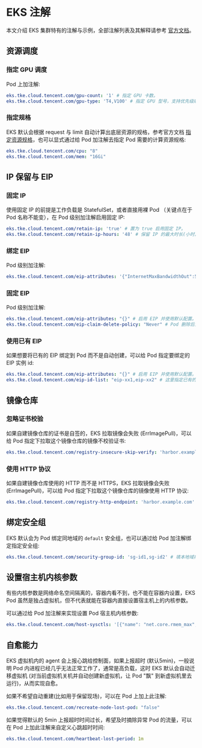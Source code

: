 # EKS 注解

本文介绍 EKS 集群特有的注解与示例，全部注解列表及其解释请参考 [官方文档](https://cloud.tencent.com/document/product/457/44173)。

## 资源调度

### 指定 GPU 调度

Pod 上加注解:

```yaml
eks.tke.cloud.tencent.com/gpu-count: '1' # 指定 GPU 卡数。
eks.tke.cloud.tencent.com/gpu-type: 'T4,V100' # 指定 GPU 型号，支持优先级顺序写法。
```

### 指定规格

EKS 默认会根据 request 与 limit 自动计算出底层资源的规格，参考官方文档 [指定资源规格](https://cloud.tencent.com/document/product/457/44174)，也可以显式通过给 Pod 加注解去指定 Pod 需要的计算资源规格:

```yaml
eks.tke.cloud.tencent.com/cpu: "8"
eks.tke.cloud.tencent.com/mem: "16Gi"
```

## IP 保留与 EIP

### 固定 IP

使用固定 IP 的前提是工作负载是 StatefulSet，或者直接用裸 Pod （关键点在于 Pod 名称不能变），在 Pod 级别加注解启用固定 IP:

```yaml
eks.tke.cloud.tencent.com/retain-ip: 'true' # 置为 true 启用固定 IP。
eks.tke.cloud.tencent.com/retain-ip-hours: '48' # 保留 IP 的最大时长(小时)，Pod 销毁之后超过这个时长没有创建回来，IP 将被释放。
```

### 绑定 EIP

Pod 级别加注解:

```yaml
eks.tke.cloud.tencent.com/eip-attributes: '{"InternetMaxBandwidthOut":50, "InternetChargeType":"TRAFFIC_POSTPAID_BY_HOUR"}' # 值可以为空串，表示启用 EIP 并使用默认配置；也可以用创建 EIP 接口的 json 参数，详细参数列表参考 [这里](https://cloud.tencent.com/document/api/215/16699#2.-.E8.BE.93.E5.85.A5.E5.8F.82.E6.95.B0)，本例中的参数表示 EIP 是按量付费，且带宽上限为 50M。
```

### 固定 EIP

Pod 级别加注解:

```yaml
eks.tke.cloud.tencent.com/eip-attributes: "{}" # 启用 EIP 并使用默认配置。
eks.tke.cloud.tencent.com/eip-claim-delete-policy: "Never" # Pod 删除后，EIP 是否自动回收，默认回收。使用 "Never" 不回收，即下次同名 Pod 创建出来仍然会绑定此 EIP，实现固定 EIP。
```

### 使用已有 EIP

如果想要将已有的 EIP 绑定到 Pod 而不是自动创建，可以给 Pod 指定要绑定的 EIP 实例 id:

```yaml
eks.tke.cloud.tencent.com/eip-attributes: "{}" # 启用 EIP 并使用默认配置。
eks.tke.cloud.tencent.com/eip-id-list: "eip-xx1,eip-xx2" # 这里指定已有的 EIP 实例列表，确保 StatefulSet 的 Pod 副本数小于等于这里的 EIP 实例数。
```

## 镜像仓库

### 忽略证书校验

如果自建镜像仓库的证书是自签的，EKS 拉取镜像会失败 (ErrImagePull)，可以给 Pod 指定下拉取这个镜像仓库的镜像不校验证书:

```yaml
eks.tke.cloud.tencent.com/registry-insecure-skip-verify: 'harbor.example.com' # 也可以写多个，逗号隔开
```

### 使用 HTTP 协议

如果自建镜像仓库使用的 HTTP 而不是 HTTPS，EKS 拉取镜像会失败 (ErrImagePull)，可以给 Pod 指定下拉取这个镜像仓库的镜像使用 HTTP 协议:

```yaml
eks.tke.cloud.tencent.com/registry-http-endpoint: 'harbor.example.com' # 也可以写多个，逗号隔开
```

## 绑定安全组

EKS 默认会为 Pod 绑定同地域的 `default` 安全组，也可以通过给 Pod 加注解绑定指定安全组:

```yaml
eks.tke.cloud.tencent.com/security-group-id: 'sg-id1,sg-id2' # 填本地域存在的安全组 id，多个用逗号隔开，网络策略按安全组顺序生效，安全组默认最多只能绑定 2000 个 Pod，如需更多请提工单提升配额。
```

## 设置宿主机内核参数

有些内核参数是网络命名空间隔离的，容器内看不到，也不能在容器内设置，EKS Pod 虽然是独占虚拟机，但不代表就能在容器内直接设置宿主机上的内核参数。

可以通过给 Pod 加注解来实现设置 Pod 宿主机内核参数:

```yaml
eks.tke.cloud.tencent.com/host-sysctls: '[{"name": "net.core.rmem_max","value": "26214400"},{"name": "net.core.wmem_max","value": "26214400"},{"name": "net.core.rmem_default","value": "26214400"},{"name": "net.core.wmem_default","value": "26214400"}]'
```

## 自愈能力

EKS 虚拟机内的 agent 会上报心跳给控制面，如果上报超时 (默认5min)，一般说明 Pod 内进程已经几乎无法正常工作了，通常是高负载，这时 EKS 默认会自动迁移虚拟机 (对当前虚拟机关机并自动创建新虚拟机，让 Pod "飘" 到新虚拟机里去运行)，从而实现自愈。

如果不希望自动重建(比如用于保留现场)，可以在 Pod 上加上此注解:

```yaml
eks.tke.cloud.tencent.com/recreate-node-lost-pod: "false"
```

如果觉得默认的 5min 上报超时时间过长，希望及时摘除异常 Pod 的流量，可以在 Pod 上加此注解来自定义心跳超时时间:

```yaml
eks.tke.cloud.tencent.com/heartbeat-lost-period: 1m 
```
